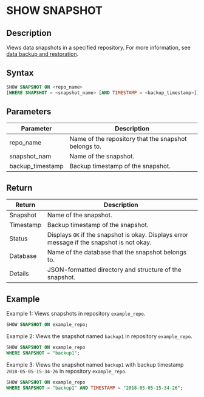 # SHOW SNAPSHOT

## Description

Views data snapshots in a specified repository. For more information, see [data backup and restoration](../../../administration/Backup_and_restore.md).

## Syntax

```SQL
SHOW SNAPSHOT ON <repo_name>
[WHERE SNAPSHOT = <snapshot_name> [AND TIMESTAMP = <backup_timestamp>]]
```

## Parameters

| **Parameter**    | **Description**                                      |
| ---------------- | ---------------------------------------------------- |
| repo_name        | Name of the repository that the snapshot belongs to. |
| snapshot_nam     | Name of the snapshot.                                |
| backup_timestamp | Backup timestamp of the snapshot.                    |

## Return

| **Return** | **Description**                                              |
| ---------- | ------------------------------------------------------------ |
| Snapshot   | Name of the snapshot.                                        |
| Timestamp  | Backup timestamp of the snapshot.                            |
| Status     | Displays `OK` if the snapshot is okay. Displays error message if the snapshot is not okay. |
| Database   | Name of the database that the snapshot belongs to.           |
| Details    | JSON-formatted directory and structure of the snapshot.      |

## Example

Example 1: Views snapshots in repository `example_repo`.

```SQL
SHOW SNAPSHOT ON example_repo;
```

Example 2: Views the snapshot named `backup1` in repository `example_repo`.

```SQL
SHOW SNAPSHOT ON example_repo
WHERE SNAPSHOT = "backup1";
```

Example 3: Views the snapshot named `backup1` with backup timestamp `2018-05-05-15-34-26` in repository `example_repo`.

```SQL
SHOW SNAPSHOT ON example_repo 
WHERE SNAPSHOT = "backup1" AND TIMESTAMP = "2018-05-05-15-34-26";
```
